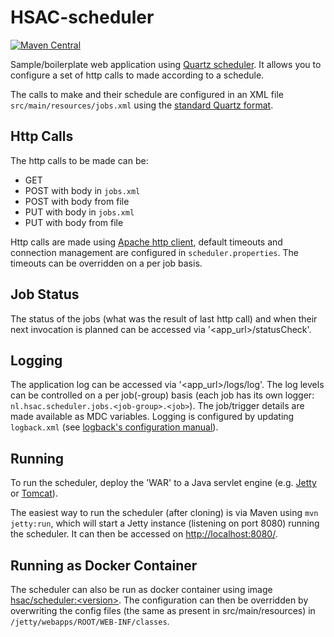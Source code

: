 # HSAC-scheduler
[![Maven Central](https://img.shields.io/maven-central/v/nl.hsac/hsac-scheduler.svg?maxAge=86400)](https://mvnrepository.com/artifact/nl.hsac/hsac-scheduler)

Sample/boilerplate web application using [Quartz scheduler](http://www.quartz-scheduler.org).
It allows you to configure a set of http calls to made according to a schedule.

The calls to make and their schedule are configured in an XML file 
`src/main/resources/jobs.xml` using the [standard Quartz format](http://www.quartz-scheduler.org/documentation/quartz-2.x/cookbook/JobInitPlugin.html).

## Http Calls
The http calls to be made can be:
- GET
- POST with body in `jobs.xml`
- POST with body from file
- PUT with body in `jobs.xml`
- PUT with body from file

Http calls are made using [Apache http client](http://hc.apache.org/httpcomponents-client-ga/), 
default timeouts and connection management are configured in `scheduler.properties`. The timeouts can be overridden
on a per job basis.

## Job Status
The status of the jobs (what was the result of last http call) and when their next invocation is planned can be accessed
via '<app_url>/statusCheck'.

## Logging

The application log can be accessed via '<app_url>/logs/log'. 
The log levels can be controlled on a per job(-group) basis (each job has its own logger: 
`nl.hsac.scheduler.jobs.<job-group>.<job>`). The job/trigger details are made available as MDC variables.
Logging is configured by updating `logback.xml` (see [logback's configuration manual](https://logback.qos.ch/manual/configuration.html)).

## Running
To run the scheduler, deploy the 'WAR' to a Java servlet engine (e.g. [Jetty](https://eclipse.org/jetty/) or 
[Tomcat](http://tomcat.apache.org)).

The easiest way to run the scheduler (after cloning) is via Maven using `mvn jetty:run`, which will start a Jetty instance 
(listening on port 8080) running the scheduler. It can then be accessed on 
[http://localhost:8080/](http://localhost:8080/). 

## Running as Docker Container
The scheduler can also be run as docker container using image [hsac/scheduler:&lt;version>](https://hub.docker.com/r/hsac/scheduler).
The configuration can then be overridden by overwriting the config files (the same as present in src/main/resources) in 
`/jetty/webapps/ROOT/WEB-INF/classes`.
